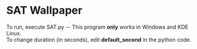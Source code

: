 # SAT Wallpaper

To run, execute SAT.py -- This program **only** works in Windows and KDE Linux. <br />
To change duration (in seconds), edit **default_second** in the python code.
